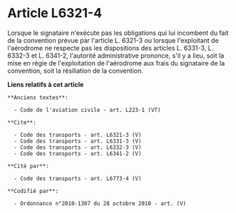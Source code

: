 # Article L6321-4

Lorsque le signataire n'exécute pas les obligations qui lui incombent du fait de la convention prévue par l'article L. 6321-3
ou lorsque l'exploitant de l'aérodrome ne respecte pas les dispositions des articles L. 6331-3, L. 6332-3 et L. 6341-2,
l'autorité administrative prononce, s'il y a lieu, soit la mise en régie de l'exploitation de l'aérodrome aux frais du
signataire de la convention, soit la résiliation de la convention.

**Liens relatifs à cet article**

	**Anciens textes**:

	  - Code de l'aviation civile - art. L223-1 (VT)

	**Cite**:

	  - Code des transports - art. L6321-3 (V)
	  - Code des transports - art. L6331-3 (V)
	  - Code des transports - art. L6332-3 (V)
	  - Code des transports - art. L6341-2 (V)

	**Cité par**:

	  - Code des transports - art. L6773-4 (V)

	**Codifié par**:

	  - Ordonnance n°2010-1307 du 28 octobre 2010 - art. (V)
